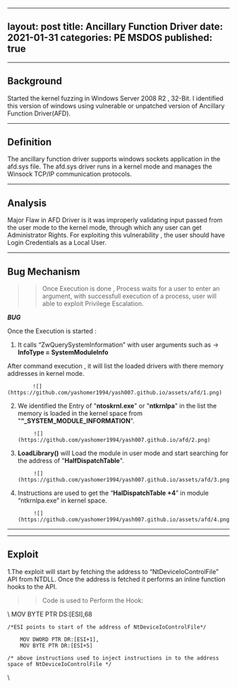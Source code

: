 ---
layout: post
title: Ancillary Function Driver
date:   2021-01-31
categories:  PE MSDOS
published: true
--
----
 [](#header-1)**Background**
----

Started the kernel fuzzing in Windows Server 2008 R2 , 32-Bit. I identified this version of windows using vulnerable or unpatched version of Ancillary Function Driver(AFD).

----
[](#header-2)**Definition**
----

The ancillary function driver supports windows sockets application in the afd.sys file. The afd.sys driver runs in a kernel mode and manages the Winsock TCP/IP communication protocols.

----
[](#header-3)**Analysis**
----

Major Flaw in AFD Driver is it was improperly validating input passed from the user mode to the kernel mode, through which any user can get Administrator Rights.
For exploiting this vulnerability , the user should have Login Credentials as a Local User.

----
 [](#header-4)**Bug Mechanism**
---- 
>> Once Execution is done , Process waits for a user to enter an argument, with successfull execution of a process, user will able to exploit Privilege Escalation.

***BUG***

Once the Execution is started :

1. It calls “ZwQuerySystemInformation” with user arguments such as -> **InfoType = SystemModuleInfo**

After command execution , it will list the loaded drivers with there memory addresses in kernel mode.

            ![](https://github.com/yashomer1994/yash007.github.io/assets/afd/1.png)


2. We identified the Entry of "**ntoskrnl.exe**" or "**ntkrnlpa**" in the list the memory is loaded in the kernel space from "**“_SYSTEM_MODULE_INFORMATION**".


            ![](https://github.com/yashomer1994/yash007.github.io/afd/2.png)

3. **LoadLibrary()** will Load the module in user mode and start searching for the address of "**HalfDispatchTable**".

            ![](https://github.com/yashomer1994/yash007.github.io/assets/afd/3.png)

4. Instructions are used to get the “**HalDispatchTable +4**” in module “ntkrnlpa.exe” in kernel space.

            ![](https://github.com/yashomer1994/yash007.github.io/assets/afd/4.png)

----

----
 [](#header-5)**Exploit**
---- 

1.The exploit will start by fetching the address to “NtDeviceIoControlFile” API from NTDLL. Once the address is fetched it performs an inline function hooks to the API.

>> Code is used to Perform the Hook:

\\
    	MOV BYTE PTR DS:[ESI],68

    /*ESI points to start of the address of NtDeviceIoControlFile*/

        MOV DWORD PTR DR:[ESI+1],
        MOV BYTE PTR DR:[ESI+5]

    /* above instructions used to inject instructions in to the address space of NtDeviceIoControlFile */ 
\\








